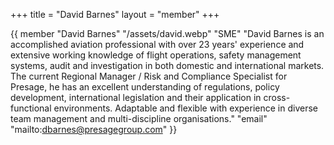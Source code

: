 +++
title = "David Barnes"
layout = "member"
+++

{{ member
"David Barnes"
"/assets/david.webp"
"SME"
"David Barnes is an accomplished aviation professional with over 23 years' experience and extensive working knowledge of flight operations, safety management systems, audit and investigation in both domestic and international markets. The current Regional Manager / Risk and Compliance Specialist for Presage, he has an excellent understanding of regulations, policy development, international legislation and their application in cross-functional environments. Adaptable and flexible with experience in diverse team management and multi-discipline organisations."
"email" "mailto:dbarnes@presagegroup.com"
}}